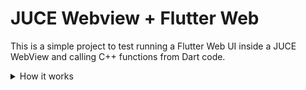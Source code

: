 # JUCE Webview + Flutter Web

This is a simple project to test running a Flutter Web UI inside a JUCE WebView and calling C++ functions from Dart code.

<details>
  <summary>How it works</summary>

### 1. User Interaction with Flutter:
- The app has a slider (`slider_param.dart`). That is bound to a JUCE parameter (`gain`) in the C++ backend.

---

### 2. Calling JavaScript:
- To make JUCE's C++ functions accessible to JavaScript, the JUCE js library is loaded into the window object in index.html.
- The dart:js library is used to call JavaScript functions from Dart code.

---

### 3. C++ Side:
- A JUCE parameter (gain), is connected to the front end using **gainRelay** and **gainAttachment**.
- A native function (sendToNative) processes values received from JavaScript (not currently used).
---

## Request Path Parsing in the C++ Backend

1. **Handling Requests**:
    - The WebView sends requests for resources to the C++ backend (e.g., `/assets/images/logo.png` or `/`).

2. **Mapping Requests to Binary Resources**:
    - The C++ backend parses the request paths, converting them to match the renamed binary resource names.  
      Example: `/assets/images/logo.png` → `assets_images_logo_png`.

## Build Step

1. **Flutter Web Build**:
    - CMake automatically builds the Flutter UI by running `flutter build web` during the build process.

2. **Inserting File Paths into Binary Names**:
    - Then renames the flutter files to include their original file paths in the binary names. This is to keep the relationship between requests and resources (while renaming `/` and `.` to `_`).
</details>